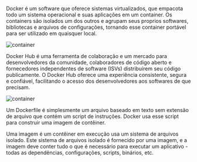Docker é um software que oferece sistemas virtualizados, que empacota todo um sistema
operacional e suas aplicações em um container. Os containers são isolados um dos outros
e agrupam seus proprios softwares, bibliotecas e arquivos de configurações, tornando
esse container portável para ser utilizado em quaisquer local.

![container](https://docker-unleashed.readthedocs.io/_images/virt_docker.png)


Docker Hub é uma ferramenta de colaboração e um mercado para desenvolvedores da comunidade, colaboradores de código aberto e fornecedores independentes de software (ISVs) distribuírem seu código publicamente. O Docker Hub oferece uma experiência consistente, segura e confiável, facilitando o acesso dos desenvolvedores aos softwares de que precisam.

![container](https://media.geeksforgeeks.org/wp-content/uploads/20230419170724/Docker-hub-registry.webp)


Um Dockerfile é simplesmente um arquivo baseado em texto sem extensão de arquivo que contém um script de instruções. Docker usa esse script para construir uma imagem de contêiner.

Uma imagem é um contêiner em execução usa um sistema de arquivos isolado. Este sistema de arquivos isolado é fornecido por uma imagem, e a imagem deve conter tudo o que é necessário para executar um aplicativo - todas as dependências, configurações, scripts, binários, etc.
